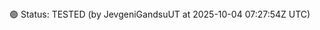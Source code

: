 <!--TEST_STATUS-->🟢 Status: TESTED (by JevgeniGandsuUT at 2025-10-04 07:27:54Z UTC)<!--/TEST_STATUS-->
